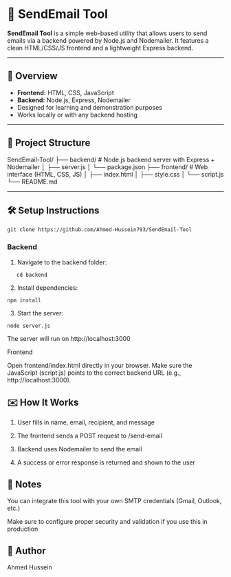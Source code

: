 # 📧 SendEmail Tool

**SendEmail Tool** is a simple web-based utility that allows users to send emails via a backend powered by Node.js and Nodemailer. It features a clean HTML/CSS/JS frontend and a lightweight Express backend.

---

## 🚀 Overview

- **Frontend:** HTML, CSS, JavaScript
- **Backend:** Node.js, Express, Nodemailer
- Designed for learning and demonstration purposes
- Works locally or with any backend hosting

---

## 📁 Project Structure

SendEmail-Tool/ ├── backend/            # Node.js backend server with Express + Nodemailer │   ├── server.js │   └── package.json ├── frontend/           # Web interface (HTML, CSS, JS) │   ├── index.html │   ├── style.css │   └── script.js └── README.md

---

## 🛠 Setup Instructions
```
git clone https://github.com/Ahmed-Hussein793/SendEmail-Tool
```
### Backend

1. Navigate to the backend folder:

   
```
   cd backend
```

2. Install dependencies:

```
npm install
```

3. Start the server:
   
```
node server.js
```

The server will run on http://localhost:3000

Frontend

Open frontend/index.html directly in your browser.
Make sure the JavaScript (script.js) points to the correct backend URL (e.g., http://localhost:3000).

## ✉️ How It Works

1. User fills in name, email, recipient, and message


2. The frontend sends a POST request to /send-email


3. Backend uses Nodemailer to send the email


4. A success or error response is returned and shown to the user

## 📌 Notes

You can integrate this tool with your own SMTP credentials (Gmail, Outlook, etc.)

Make sure to configure proper security and validation if you use this in production

## 👤 Author

Ahmed Hussein
